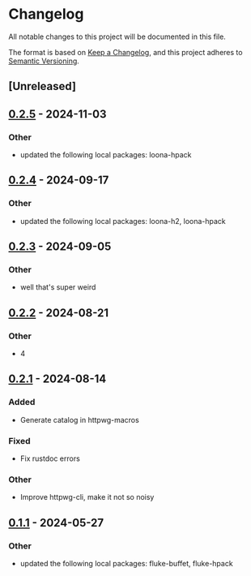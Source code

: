 # Changelog
All notable changes to this project will be documented in this file.

The format is based on [Keep a Changelog](https://keepachangelog.com/en/1.0.0/),
and this project adheres to [Semantic Versioning](https://semver.org/spec/v2.0.0.html).

## [Unreleased]

## [0.2.5](https://github.com/bearcove/loona/compare/httpwg-v0.2.4...httpwg-v0.2.5) - 2024-11-03

### Other

- updated the following local packages: loona-hpack

## [0.2.4](https://github.com/bearcove/loona/compare/httpwg-v0.2.3...httpwg-v0.2.4) - 2024-09-17

### Other

- updated the following local packages: loona-h2, loona-hpack

## [0.2.3](https://github.com/bearcove/loona/compare/httpwg-v0.2.2...httpwg-v0.2.3) - 2024-09-05

### Other
- well that's super weird

## [0.2.2](https://github.com/bearcove/loona/compare/httpwg-v0.2.1...httpwg-v0.2.2) - 2024-08-21

### Other
- 4

## [0.2.1](https://github.com/bearcove/loona/compare/httpwg-v0.2.0...httpwg-v0.2.1) - 2024-08-14

### Added
- Generate catalog in httpwg-macros

### Fixed
- Fix rustdoc errors

### Other
- Improve httpwg-cli, make it not so noisy

## [0.1.1](https://github.com/bearcove/fluke/compare/httpwg-v0.1.0...httpwg-v0.1.1) - 2024-05-27

### Other
- updated the following local packages: fluke-buffet, fluke-hpack
